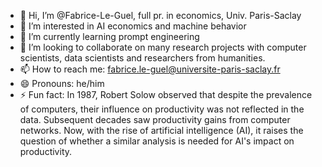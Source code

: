 - 👋 Hi, I’m @Fabrice-Le-Guel, full pr. in economics, Univ. Paris-Saclay
- 👀 I’m interested in AI economics and machine behavior
- 🌱 I’m currently learning prompt engineering
- 💞️ I’m looking to collaborate on many research projects with computer scientists, data scientists and researchers from humanities.
- 📫 How to reach me: fabrice.le-guel@universite-paris-saclay.fr
- 😄 Pronouns: he/him
- ⚡ Fun fact: In 1987, Robert Solow observed that despite the prevalence of computers, their influence on productivity was not reflected in the data. Subsequent decades saw productivity gains from computer networks. Now, with the rise of artificial intelligence (AI), it raises the question of whether a similar analysis is needed for AI's impact on productivity.

<!---
Fabrice-Le-Guel/Fabrice-Le-Guel is a ✨ special ✨ repository because its `README.md` (this file) appears on your GitHub profile.
You can click the Preview link to take a look at your changes.
--->
